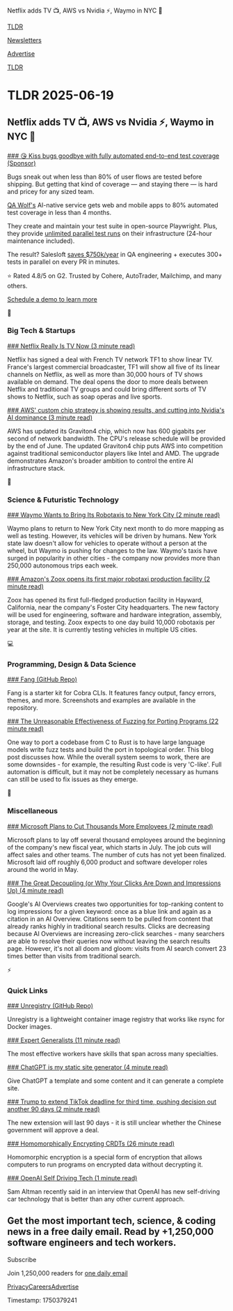 Netflix adds TV 📺, AWS vs Nvidia ⚡, Waymo in NYC 🚗

[TLDR](/)

[Newsletters](/newsletters)

[Advertise](https://advertise.tldr.tech/)

[TLDR](/)

# TLDR 2025-06-19

## Netflix adds TV 📺, AWS vs Nvidia ⚡, Waymo in NYC 🚗

### 

[### 😘 Kiss bugs goodbye with fully automated end-to-end test coverage (Sponsor)](https://www.qawolf.com?utm_source=tldr&amp;utm_medium=newsletter&amp;utm_campaign=ACQ_All_Demo_Conversions__NewsletterAudience_-_Newsletter_KissBugsGoodbye_20250619-None_Experiment-FALSE&amp;utm_term=headline-KissBugsGoodbyeWithFullyAutomatedEndToEndTestCoverage&amp;utm_content=KissBugsGoodbye_ScheduleADemo_None_Headline%3AKissBugsGoodbyeWithFullyAutomatedEndToEndTestCoverage____Newsletter-PrimaryPlacement_20250619_v1_)

Bugs sneak out when less than 80% of user flows are tested before shipping. But getting that kind of coverage — and staying there — is hard and pricey for any sized team.

[QA Wolf's](https://www.qawolf.com?utm_source=tldr&utm_medium=newsletter&utm_campaign=ACQ_All_Demo_Conversions__NewsletterAudience_-_Newsletter_KissBugsGoodbye_20250619-None_Experiment-FALSE&utm_term=body-QAWolf&utm_content=KissBugsGoodbye_ScheduleADemo_None_Headline%3AKissBugsGoodbyeWithFullyAutomatedEndToEndTestCoverage____Newsletter-PrimaryPlacement_20250619_v1_) AI-native service gets web and mobile apps to 80% automated test coverage in less than 4 months.

They create and maintain your test suite in open-source Playwright. Plus, they provide [unlimited parallel test runs](https://www.qawolf.com/how-it-works?utm_source=tldr&utm_medium=newsletter&utm_campaign=ACQ_All_Demo_Conversions__NewsletterAudience_-_Newsletter_KissBugsGoodbye_20250619-None_Experiment-FALSE&utm_term=body-UnlimitedParallelTestRuns&utm_content=KissBugsGoodbye_ScheduleADemo_None_Headline%3AKissBugsGoodbyeWithFullyAutomatedEndToEndTestCoverage____Newsletter-PrimaryPlacement_20250619_v1_) on their infrastructure (24-hour maintenance included).

The result? Salesloft [saves $750k/year](https://www.qawolf.com/case-studies/salesloft?utm_source=tldr&utm_medium=newsletter&utm_campaign=ACQ_All_Demo_Conversions__NewsletterAudience_-_Newsletter_KissBugsGoodbye_20250619-None_Experiment-FALSE&utm_term=body-Saves750KYear&utm_content=KissBugsGoodbye_ScheduleADemo_None_Headline%3AKissBugsGoodbyeWithFullyAutomatedEndToEndTestCoverage____Newsletter-PrimaryPlacement_20250619_v1_) in QA engineering + executes 300+ tests in parallel on every PR in minutes.

⭐ Rated 4.8/5 on G2. Trusted by Cohere, AutoTrader, Mailchimp, and many others.

[Schedule a demo to learn more](https://www.qawolf.com/?utm_source=tldr&utm_medium=newsletter&utm_campaign=ACQ_All_Demo_Conversions__NewsletterAudience_-_Newsletter_KissBugsGoodbye_20250619-None_Experiment-FALSE&utm_term=cta-ScheduleADemoToLearnMore&utm_content=KissBugsGoodbye_ScheduleADemo_None_Headline%3AKissBugsGoodbyeWithFullyAutomatedEndToEndTestCoverage____Newsletter-PrimaryPlacement_20250619_v1_)

📱

### Big Tech & Startups

[### Netflix Really Is TV Now (3 minute read)](https://spyglass.org/netflix-goes-linear/?utm_source=tldrnewsletter)

Netflix has signed a deal with French TV network TF1 to show linear TV. France's largest commercial broadcaster, TF1 will show all five of its linear channels on Netflix, as well as more than 30,000 hours of TV shows available on demand. The deal opens the door to more deals between Netflix and traditional TV groups and could bring different sorts of TV shows to Netflix, such as soap operas and live sports.

[### AWS' custom chip strategy is showing results, and cutting into Nvidia's AI dominance (3 minute read)](https://www.cnbc.com/2025/06/17/aws-chips-nvidia-ai.html?utm_source=tldrnewsletter)

AWS has updated its Graviton4 chip, which now has 600 gigabits per second of network bandwidth. The CPU's release schedule will be provided by the end of June. The updated Graviton4 chip puts AWS into competition against traditional semiconductor players like Intel and AMD. The upgrade demonstrates Amazon's broader ambition to control the entire AI infrastructure stack.

🚀

### Science & Futuristic Technology

[### Waymo Wants to Bring Its Robotaxis to New York City (2 minute read)](https://www.wsj.com/business/autos/waymo-wants-to-bring-its-robotaxis-to-new-york-city-b5a6ad3a?st=SpEqez&reflink=desktopwebshare_permalink&utm_source=tldrnewsletter)

Waymo plans to return to New York City next month to do more mapping as well as testing. However, its vehicles will be driven by humans. New York state law doesn't allow for vehicles to operate without a person at the wheel, but Waymo is pushing for changes to the law. Waymo's taxis have surged in popularity in other cities - the company now provides more than 250,000 autonomous trips each week.

[### Amazon's Zoox opens its first major robotaxi production facility (2 minute read)](https://techcrunch.com/2025/06/18/amazons-zoox-opens-its-first-major-robotaxi-production-facility/?utm_source=tldrnewsletter)

Zoox has opened its first full-fledged production facility in Hayward, California, near the company's Foster City headquarters. The new factory will be used for engineering, software and hardware integration, assembly, storage, and testing. Zoox expects to one day build 10,000 robotaxis per year at the site. It is currently testing vehicles in multiple US cities.

💻

### Programming, Design & Data Science

[### Fang (GitHub Repo)](https://github.com/charmbracelet/fang?utm_source=tldrnewsletter)

Fang is a starter kit for Cobra CLIs. It features fancy output, fancy errors, themes, and more. Screenshots and examples are available in the repository.

[### The Unreasonable Effectiveness of Fuzzing for Porting Programs (22 minute read)](https://rjp.io/blog/2025-06-17-unreasonable-effectiveness-of-fuzzing?utm_source=tldrnewsletter)

One way to port a codebase from C to Rust is to have large language models write fuzz tests and build the port in topological order. This blog post discusses how. While the overall system seems to work, there are some downsides - for example, the resulting Rust code is very 'C-like'. Full automation is difficult, but it may not be completely necessary as humans can still be used to fix issues as they emerge.

🎁

### Miscellaneous

[### Microsoft Plans to Cut Thousands More Employees (2 minute read)](https://www.wsj.com/tech/microsoft-layoffs-sales-ai-25638cab?st=t9HcJ4&reflink=desktopwebshare_permalink&utm_source=tldrnewsletter)

Microsoft plans to lay off several thousand employees around the beginning of the company's new fiscal year, which starts in July. The job cuts will affect sales and other teams. The number of cuts has not yet been finalized. Microsoft laid off roughly 6,000 product and software developer roles around the world in May.

[### The Great Decoupling (or Why Your Clicks Are Down and Impressions Up) (4 minute read)](https://ahrefs.com/blog/the-great-decoupling/?utm_source=tldrnewsletter)

Google's AI Overviews creates two opportunities for top-ranking content to log impressions for a given keyword: once as a blue link and again as a citation in an AI Overview. Citations seem to be pulled from content that already ranks highly in traditional search results. Clicks are decreasing because AI Overviews are increasing zero-click searches - many searchers are able to resolve their queries now without leaving the search results page. However, it's not all doom and gloom: visits from AI search convert 23 times better than visits from traditional search.

⚡

### Quick Links

[### Unregistry (GitHub Repo)](https://github.com/psviderski/unregistry?utm_source=tldrnewsletter)

Unregistry is a lightweight container image registry that works like rsync for Docker images.

[### Expert Generalists (11 minute read)](https://martinfowler.com/articles/expert-generalist.html?utm_source=tldrnewsletter)

The most effective workers have skills that span across many specialties.

[### ChatGPT is my static site generator (4 minute read)](https://notes.npilk.com/chatgpt-is-my-ssg?utm_source=tldrnewsletter)

Give ChatGPT a template and some content and it can generate a complete site.

[### Trump to extend TikTok deadline for third time, pushing decision out another 90 days (2 minute read)](https://www.cnbc.com/2025/06/17/trump-to-extend-tiktok-deadline-for-third-time-another-90-days.html?utm_source=tldrnewsletter)

The new extension will last 90 days - it is still unclear whether the Chinese government will approve a deal.

[### Homomorphically Encrypting CRDTs (26 minute read)](https://jakelazaroff.com/words/homomorphically-encrypted-crdts/?utm_source=tldrnewsletter)

Homomorphic encryption is a special form of encryption that allows computers to run programs on encrypted data without decrypting it.

[### OpenAI Self Driving Tech (1 minute read)](https://threadreaderapp.com/thread/1935343314380931083.html?utm_source=tldrnewsletter)

Sam Altman recently said in an interview that OpenAI has new self-driving car technology that is better than any other current approach.

## Get the most important tech, science, & coding news in a free daily email. Read by +1,250,000 software engineers and tech workers.

Subscribe

Join 1,250,000 readers for [one daily email](/api/latest/tech)

[Privacy](/privacy)[Careers](https://jobs.ashbyhq.com/tldr.tech)[Advertise](/tech/advertise)

Timestamp: 1750379241